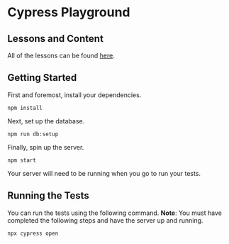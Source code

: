 # Cypress Playground

## Lessons and Content

All of the lessons can be found [here](https://github.com/stevekinney/cypress-examples/tree/main/lessons#readme).

## Getting Started

First and foremost, install your dependencies.

```
npm install
```

Next, set up the database.

```
npm run db:setup
```

Finally, spin up the server.

```
npm start
```

Your server will need to be running when you go to run your tests.

## Running the Tests

You can run the tests using the following command. **Note**: You must have completed the following steps and have the server up and running.

```
npx cypress open
```

[docker]: https://www.docker.com/
